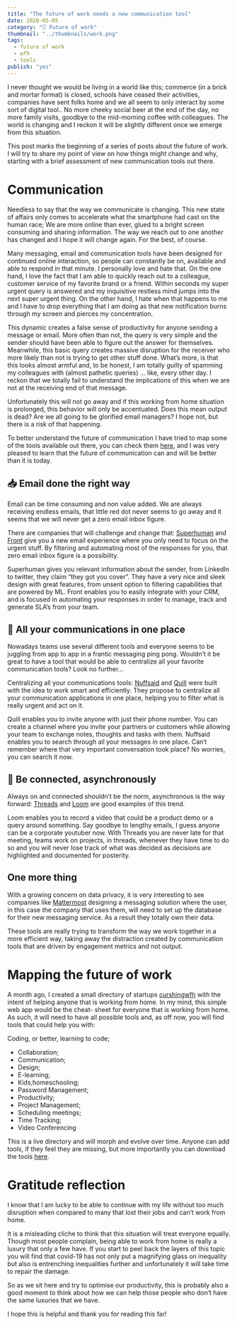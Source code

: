 ```yaml
---
title: "The future of work needs a new communication tool"
date: 2020-05-05
category: "🗄️ Future of work"
thumbnail: "../thumbnails/work.png"
tags:
  - future of work
  - wfh
  - tools
publish: "yes"
---
```


I never thought we would be living in a world like this; commerce (in a brick and mortar format) is closed, schools have ceased their activities, companies have sent folks home and we all seem to only interact by some sort of digital tool.. No more cheeky social beer at the end of the day, no more family visits, goodbye to the mid-morning coffee with colleagues. The world is changing and I reckon it will be slightly different once we emerge from this situation.  

This post marks the beginning of a series of posts about the future of work. I will try to share my point of view on how things might change and why, starting with a brief assessment of new communication tools out there.    

# Communication

Needless to say that the way we communicate is changing. This new state of affairs only comes to accelerate what the smartphone had cast on the human race;  We are more online than ever, glued to a bright screen consuming and sharing information. The way we reach out to one another has changed and I hope it will change again. For the best, of course. 

Many messaging, email and communication tools have been designed for continued online interaction, so people can constantly be on, available and able to respond in that minute. I personally love and hate that. On the one hand, I love the fact that I am able to quickly reach out to a colleague, customer service of my favorite brand or a friend. Within seconds my super urgent query is answered and my inquisitive restless mind jumps into the next super urgent thing. On the other hand, I hate when that happens to me and I have to drop everything that I am doing as that new notification burns through my screen and pierces my concentration.

This dynamic creates a false sense of productivity for anyone sending a message or email. More often than not, the query is very simple and the sender should have been able to figure out the answer for themselves. Meanwhile,  this basic query creates massive disruption for the receiver who more likely than not is trying to get other stuff done. What’s more, is that this looks almost armful and, to be honest, I am totally guilty of spamming my colleagues with (almost pathetic queries) … like, every other day. I reckon that we totally fail to understand the implications of this when we are not at the receiving end of that message. 

Unfortunately this will not go away and if this working from home situation is prolonged, this behavior will only be accentuated. Does this mean output is dead? Are we all going to be glorified email managers? I hope not, but there is a risk of that happening.

To better understand the future of communication I have tried to map some of the tools available out there, you can check them [here](https://crushingwfh.com/communication/), and I was very pleased to learn that the future of communication can and will be better than it is today. 

## 📥 Email done the right way

Email can be time consuming and non value added. We are always receiving endless emails, that little red dot never seems to go away and it seems that we will never get a zero email inbox figure. 

There are companies that will challenge and change that: [Superhuman](https://crushingwfh.com/communication/superhuman) and [Front](https://crushingwfh.com/communication/front) give you a new email experience where you only need to focus on the urgent stuff. By filtering and automating most of the responses for you, that zero email inbox figure is a possibility.

Superhuman gives you relevant information about the sender, from LinkedIn to twitter, they claim “they got you cover”. They have a very nice and sleek design with great features, from unsent option to filtering capabilities that are powered by ML. Front enables you to easily integrate with your CRM, and is focused in automating your responses in order to manage, track and generate SLA’s from your team. 

## 📌 All your communications in one place

Nowadays teams use several different tools and everyone seems to be juggling from app to app in a frantic messaging ping pong. Wouldn’t it be great to have a tool that would be able to centralize all your favorite communication tools? Look no further... 
 
Centralizing all your communications tools: [Nuffsaid](https://crushingwfh.com/communication/'nuffsaid) and [Quill](https://crushingwfh.com/communication/quill) were built with the idea to work smart and efficiently. They propose to centralize all your communication applications in one place, helping you to filter what is really urgent and act on it. 

Quill enables you to invite anyone with just their phone number. You can create a channel where you invite your partners or customers while allowing your team to exchange notes, thoughts and tasks with them. Nuffsaid enables you to search through all your messages in one place. Can’t remember where that very important conversation took place? No worries, you can search it now.


## 🔌  Be connected, asynchronously

Always on and connected shouldn’t be the norm, asynchronous is the way forward: [Threads](https://crushingwfh.com/communication/threads) and [Loom](https://crushingwfh.com/communication/loom) are good examples of this trend.

Loom enables you to record a video that could be a product demo or a query around something. Say goodbye to lengthy emails, I guess anyone can be a corporate youtuber now. With Threads you are never late for that meeting, teams work on projects, in threads, whenever they have time to do so and you will never lose track of what was decided as decisions are highlighted and documented for posterity.

## One more thing 

With a growing concern on data privacy, it is very interesting to see companies like [Mattermost](https://crushingwfh.com/communication/mattermost) designing a messaging solution where the user, in this case the company that uses them, will need to set up the database for their new messaging service. As a result they totally own their data. 

These tools are really trying to transform the way we work together in a more efficient way, taking away the distraction created by communication tools that are driven by engagement metrics and not output.

# Mapping the future of work

A month ago, I created a small directory of startups [curshingwfh](https://crushingwfh.com/) with the intent of helping anyone that is working from home. In my mind, this simple web app would be the cheat- sheet for everyone that is working from home. As such, it will need to have all possible tools and, as off now, you will find tools that could help you with: 

Coding, or better, learning to code;
- Collaboration;
- Communication;
- Design; 
- E-learning; 
- Kids,homeschooling; 
- Password Management; 
- Productivity; 
- Project Management; 
- Scheduling meetings; 
- Time Tracking; 
- Video Conferencing 

This is a live directory and will morph and evolve over time. Anyone can add tools, if they feel they are missing, but more importantly you can download the tools [here](https://crushingwfh.com/downloadtools).

# Gratitude reflection

I know that I am lucky to be able to continue with my life without too much disruption when compared to many that lost their jobs and can’t work from home.

It is a misleading cliche to think that this situation will treat everyone equally.  Though most people complain, being able to work from home is really a luxury that only a few have. If you start to peel back the layers of this topic you will find that covid-19 has not only put a magnifying glass on inequality but also is entrenching inequalities further and unfortunately it will take time to repair the damage.

So as we sit here and try to optimise our productivity, this is probably also a good moment to think about how we can help those people who don’t have the same luxuries that we have.

I hope this is helpful and thank you for reading this far!





